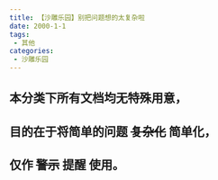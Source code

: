 ```yaml
---
title: 【沙雕乐园】别把问题想的太复杂啦
date: 2000-1-1
tags:
 - 其他
categories:
 - 沙雕乐园
---
```



## **本分类下所有文档均无特殊用意，**
## **目的在于将简单的问题** ~~复杂化~~ **简单化，**
## **仅作** ~~警示~~ **提醒 使用。**


